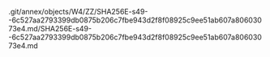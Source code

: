 .git/annex/objects/W4/ZZ/SHA256E-s49--6c527aa2793399db0875b206c7fbe943d2f8f08925c9ee51ab607a80603073e4.md/SHA256E-s49--6c527aa2793399db0875b206c7fbe943d2f8f08925c9ee51ab607a80603073e4.md